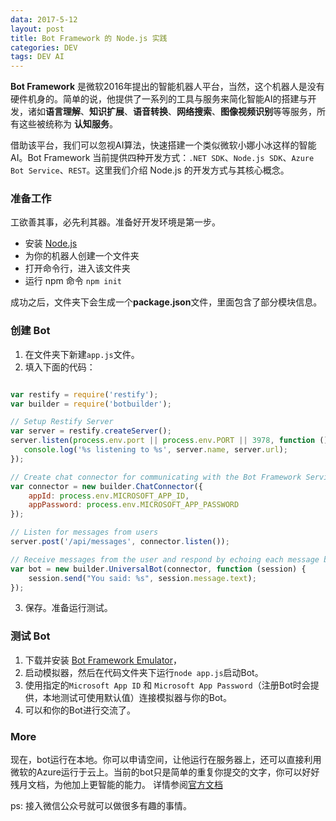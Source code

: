 ```yaml
---
data: 2017-5-12
layout: post
title: Bot Framework 的 Node.js 实践
categories: DEV
tags: DEV AI
---
```


**Bot Framework** 是微软2016年提出的智能机器人平台，当然，这个机器人是没有硬件机身的。简单的说，他提供了一系列的工具与服务来简化智能AI的搭建与开发，诸如**语言理解**、**知识扩展**、**语音转换**、**网络搜索**、**图像视频识别**等等服务，所有这些被统称为 **认知服务**。

借助该平台，我们可以忽视AI算法，快速搭建一个类似微软小娜小冰这样的智能AI。Bot Framework 当前提供四种开发方式：`.NET SDK`、`Node.js SDK`、`Azure Bot Service`、`REST`。这里我们介绍 Node.js 的开发方式与其核心概念。

### 准备工作

工欲善其事，必先利其器。准备好开发环境是第一步。

- 安装 [Node.js](https://nodejs.org/en/)
- 为你的机器人创建一个文件夹
- 打开命令行，进入该文件夹
- 运行 npm 命令 `npm init`

成功之后，文件夹下会生成一个**package.json**文件，里面包含了部分模块信息。

### 创建 Bot

1. 在文件夹下新建`app.js`文件。
2. 填入下面的代码：

```javascript

var restify = require('restify');
var builder = require('botbuilder');

// Setup Restify Server
var server = restify.createServer();
server.listen(process.env.port || process.env.PORT || 3978, function () {
   console.log('%s listening to %s', server.name, server.url); 
});

// Create chat connector for communicating with the Bot Framework Service
var connector = new builder.ChatConnector({
    appId: process.env.MICROSOFT_APP_ID,
    appPassword: process.env.MICROSOFT_APP_PASSWORD
});

// Listen for messages from users 
server.post('/api/messages', connector.listen());

// Receive messages from the user and respond by echoing each message back (prefixed with 'You said:')
var bot = new builder.UniversalBot(connector, function (session) {
    session.send("You said: %s", session.message.text);
});

```
3. 保存。准备运行测试。


### 测试 Bot

1. 下载并安装 [Bot Framework Emulator](https://github.com/Microsoft/BotFramework-Emulator/releases)，
2. 启动模拟器，然后在代码文件夹下运行`node app.js`启动Bot。
3. 使用指定的`Microsoft App ID` 和 `Microsoft App Password`（注册Bot时会提供，本地测试可使用默认值）连接模拟器与你的Bot。
4. 可以和你的Bot进行交流了。


### More

现在，bot运行在本地。你可以申请空间，让他运行在服务器上，还可以直接利用微软的Azure运行于云上。当前的bot只是简单的重复你提交的文字，你可以好好残月文档，为他加上更智能的能力。
详情参阅[官方文档](https://docs.microsoft.com/en-us/bot-framework/)

ps: 接入微信公众号就可以做很多有趣的事情。